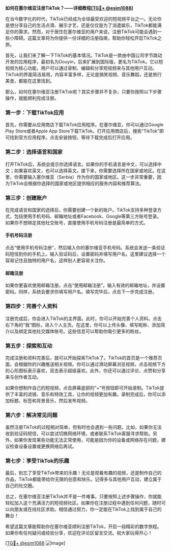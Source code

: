 **如何在塞尔维亚注册TikTok？——详细教程[[TG💪+ @esim1088](https://t.me/s/esim1088)]**

在当今数字化的时代，TikTok已经成为全球最受欢迎的短视频平台之一。无论你是想分享自己的生活点滴、展示才艺，还是仅仅是为了消遣娱乐，TikTok都能满足你的需求。然而，对于居住在塞尔维亚的用户来说，注册TikTok可能会遇到一些小障碍。这篇文章将为你提供一份详细的注册指南，帮助你轻松开启TikTok之旅。

首先，让我们来了解一下TikTok的基本情况。TikTok是一款由中国公司字节跳动开发的应用程序，最初名为Douyin，后来扩展到国际版，更名为TikTok。它以短视频为核心功能，用户可以通过录制、编辑和分享短视频来与其他用户互动。TikTok的界面简洁易用，内容丰富多样，无论是搞笑视频、音乐舞蹈，还是旅行美食，都能在这里找到。

那么，如何在塞尔维亚注册TikTok呢？其实步骤并不复杂，只要你按照以下步骤操作，就能顺利完成注册。

### **第一步：下载TikTok应用**
首先，你需要从应用商店下载TikTok应用程序。在塞尔维亚，你可以通过Google Play Store或者Apple App Store下载TikTok。打开应用商店后，搜索“TikTok”即可找到官方应用程序。点击安装按钮，等待下载完成后打开应用。

### **第二步：选择语言和国家**
打开TikTok后，系统会提示你选择语言。如果你的手机语言是中文，可以选择中文；如果喜欢英文，也可以选择英文。接下来，你需要选择所在国家或地区。在这里，你需要输入塞尔维亚（Serbia）作为你的国家或地区。这一步非常重要，因为TikTok会根据你选择的国家或地区提供相应的服务内容和推荐算法。

### **第三步：创建账户**
在完成语言和国家的选择后，你需要创建一个新的账户。TikTok支持多种登录方式，包括使用手机号码、邮箱地址或者Facebook、Google等第三方账号登录。如果你不想绑定其他社交账号，直接使用手机号码注册是最简单的方式。

#### **手机号码注册**
点击“使用手机号码注册”，然后输入你的塞尔维亚手机号码。系统会发送一条验证码短信到你的手机上。输入验证码后，设置密码并填写用户名。这里建议选择一个容易记住且独特的用户名，这样别人更容易关注你。

#### **邮箱注册**
如果你更喜欢使用邮箱注册，点击“使用邮箱注册”，输入有效的邮箱地址，并设置密码。同样，系统会要求你填写用户名。填写完毕后，点击下一步完成注册。

### **第四步：完善个人资料**
注册完成后，你会进入TikTok的主界面。此时，你可以开始完善个人资料。点击右下角的“我”图标，进入个人主页。在这里，你可以上传头像、填写昵称、添加简介以及绑定其他社交媒体账号。这些信息可以帮助你吸引更多的粉丝。

### **第五步：探索和互动**
完成注册和资料完善后，就可以开始探索TikTok了。TikTok的首页是一个推荐页面，会根据你的兴趣推送相关视频。你可以通过滑动屏幕浏览视频，点击视频下方的心形图标表示喜欢，双击表示超级喜欢。此外，你还可以通过评论、点赞和分享来与创作者互动。

如果你想制作自己的短视频，点击屏幕底部的“+”号按钮即可开始录制。TikTok提供了丰富的滤镜、音乐和特效工具，让你的视频更加有趣。录制完成后，你可以添加标题、标签和背景音乐，然后发布视频。

### **第六步：解决常见问题**
虽然注册TikTok的过程相对简单，但有时也会遇到一些问题。比如，如果你无法收到验证码短信，可以尝试切换网络环境，或者联系TikTok客服寻求帮助。另外，如果你发现某些功能无法正常使用，可能是因为你的设备或网络存在问题，建议检查设备设置或更换网络后再试。

### **第七步：享受TikTok的乐趣**
最后，别忘了享受TikTok带来的乐趣！无论是观看有趣的视频，还是制作自己的作品，TikTok都能带给你无限的创意和快乐。记得多与其他用户互动，建立属于自己的社交圈。

总之，在塞尔维亚注册TikTok并不是一件难事。只要按照上述步骤操作，你就能轻松加入这个充满活力的短视频社区。如果你在注册过程中遇到任何问题，随时可以向朋友或在线社区求助。相信通过努力，你一定能在TikTok上找到属于自己的舞台！

希望这篇文章能帮助你在塞尔维亚顺利注册TikTok，开启一段精彩的数字旅程。如果你有任何疑问或经验分享，欢迎在评论区留言交流。祝大家玩得开心！

[[TG💪+ @esim1088](https://t.me/s/esim1088) ![Image](https://i.postimg.cc/4NQfJmqS/Snipaste-2025-05-13-00-14-12.png)]
